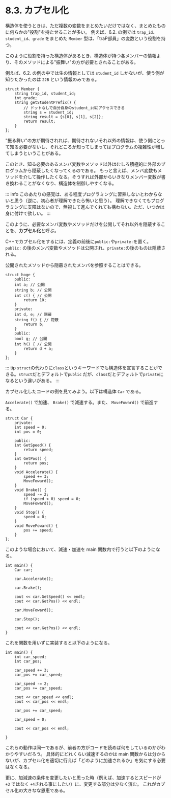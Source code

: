# 8.3. カプセル化

構造体を使うときは、ただ複数の変数をまとめたいだけではなく、まとめたものに何らかの"役割"を持たせることが多い。
例えば、6.2. の例では `trap_id`、`student_id`、`grade` をまとめた `Member` 型は、「traP部員」の変数という役割を持つ。

このように役割を持った構造体があるとき、構造体が持つ各メンバーの情報より、そのメソッドによる"振舞い"の方が必要とされることがある。

例えば、6.2. の例の中では生の情報としては `student_id` しかないが、使う側が知りたかったのは `22B` という情報のみである。

```cpp:line-numbers
struct Member {
    string trap_id, student_id;
    int grade;
    string getStudentPrefix() {
        // ドットなしで自分自身のstudent_idにアクセスできる
        string s = student_id;
        string result = {s[0], s[1], s[2]};
        return result;
    }
};
```

"振る舞い"の方が期待されれば、期待されないそれ以外の情報は、使う側にとって知る必要がないし、それどころか知ってしまってはプログラムの複雑性が増してしまうということがある。

このとき、知る必要のあるメンバ変数やメソッド以外はむしろ積極的に外部のプログラムから隠蔽したくなってくるのである。
もっと言えば、メンバ変数もメソッドを介して操作したくなる。そうすれば外部からいきなりメンバー変数が書き換わることがなくなり、構造体を制御しやすくなる。

::: info
このあたりの感覚は、ある程度プログラミングに習熟しないとわからないと思う（逆に、初心者が理解できたら怖いと思う）。
理解できなくてもプログラミングに支障はないので、無視して進んでくれても構わない。ただ、いつかは身に付けて欲しい。
:::

このように、必要なメンバ変数やメソッドだけを公開してそれ以外を隠蔽することを、**カプセル化**と呼ぶ。

C++でカプセル化をするには、定義の前後に`public:`や`private:`を置く。
`public:` の後のメンバ変数やメソッドは公開され、`private:`の後のものは隠蔽される。

公開されたメソッドから隠蔽されたメンバを参照することはできる。

```cpp:line-numbers
struct hoge {
    public:
    int a; // 公開
    string b; // 公開
    int c() { // 公開
        return 10;
    }
    private:
    int d, e; // 隠蔽
    string f() { // 隠蔽
        return b;
    }
    public:
    bool g; // 公開
    int h() { // 公開
        return d + a;
    }
};
```

::: tip
`struct`の代わりに`class`というキーワードでも構造体を宣言することができる。`struct`だとデフォルトで`public`
だが、`class`だとデフォルトで`private`になるという違いがある。
:::

カプセル化したコードの例を見てみよう。以下は構造体 `Car` である。

`Accelerate()` で加速、 `Brake()` で減速する。また、 `MoveFoward()` で前進する。

```cpp:line-numbers
struct Car {
    private:
    int speed = 0;
    int pos = 0;

    public:
    int GetSpeed() {
        return speed;
    }
    int GetPos() {
        return pos;
    }
    void Accelerate() {
        speed += 3;
        MoveFoward();
    }
    void Brake() {
        speed -= 2;
        if (speed < 0) speed = 0;
        MoveFoward();
    }
    void Stop() {
        speed = 0;
    }
    void MoveFoward() {
        pos += speed;
    }
};
```

このような場合において、減速・加速を main 関数内で行うと以下のようになる。

```cpp:line-numbers
int main() {
    Car car;

    car.Accelerate();

    car.Brake();

    cout << car.GetSpeed() << endl;
    cout << car.GetPos() << endl;

    car.MoveFoward();

    car.Stop();

    cout << car.GetPos() << endl;    
}
```

これを関数を用いずに実装すると以下のようになる。

```cpp:line-numbers
int main() {
    int car_speed;
    int car_pos;

    car_speed += 3;
    car_pos += car_speed;

    car_speed -= 2;
    car_pos += car_speed;

    cout << car_speed << endl;
    cout << car_pos << endl;

    car_pos += car_speed;

    car_speed = 0;

    cout << car_pos << endl;

}
```

これらの動作は同一であるが、前者の方がコードを読めば何をしているのかがわかりやすいだろう。
具体的にどれくらい減速するのかは main 関数からは分からないが、カプセル化を適切に行えば「どのように加速されるか」を気にする必要はなくなる。

更に、加減速の条件を変更したいと思った時（例えば、加速するとスピードが `+3` ではなく `+4`される事にしたい）に、変更する部分は少なく済む。
これがカプセル化の大きなな恩恵である。
